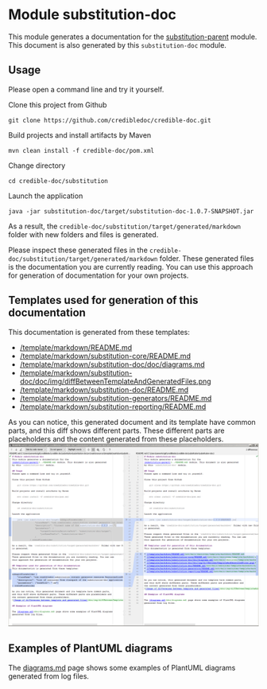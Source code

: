 # Module substitution-doc
This module generates a documentation for the
[substitution-parent](../README.md) module. This document is also generated
by this `substitution-doc` module.

## Usage
Please open a command line and try it yourself.

Clone this project from Github

    git clone https://github.com/credibledoc/credible-doc.git

Build projects and install artifacts by Maven
    
    mvn clean install -f credible-doc/pom.xml

Change directory
    
    cd credible-doc/substitution
    
Launch the application

    java -jar substitution-doc/target/substitution-doc-1.0.7-SNAPSHOT.jar

As a result, the `credible-doc/substitution/target/generated/markdown` folder with new folders and files
is generated.

Please inspect these generated files in the `credible-doc/substitution/target/generated/markdown` folder.
These generated files is the documentation you are currently reading. You can use
this approach for generation of documentation for your own projects.

## Templates used for generation of this documentation
This documentation is generated from these templates:

* [/template/markdown/README.md](src/main/resources/template/markdown/README.md)
* [/template/markdown/substitution-core/README.md](src/main/resources/template/markdown/substitution-core/README.md)
* [/template/markdown/substitution-doc/doc/diagrams.md](src/main/resources/template/markdown/substitution-doc/doc/diagrams.md)
* [/template/markdown/substitution-doc/doc/img/diffBetweenTemplateAndGeneratedFiles.png](src/main/resources/template/markdown/substitution-doc/doc/img/diffBetweenTemplateAndGeneratedFiles.png)
* [/template/markdown/substitution-doc/README.md](src/main/resources/template/markdown/substitution-doc/README.md)
* [/template/markdown/substitution-generators/README.md](src/main/resources/template/markdown/substitution-generators/README.md)
* [/template/markdown/substitution-reporting/README.md](src/main/resources/template/markdown/substitution-reporting/README.md)


As you can notice, this generated document and its template have common parts,
and this diff shows different parts. These different parts are placeholders and
the content generated from these placeholders.
![Image of differences between template and generated files](doc/img/diffBetweenTemplateAndGeneratedFiles.png)

## Examples of PlantUML diagrams

The [diagrams.md](doc/diagrams.md) page shows some examples of PlantUML diagrams
generated from log files.